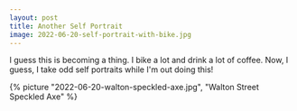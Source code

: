 ```yaml
---
layout: post
title: Another Self Portrait
image: 2022-06-20-self-portrait-with-bike.jpg
---
```


I guess this is becoming a thing. I bike a lot and drink a lot of coffee. Now, I
guess, I take odd self portraits while I'm out doing this!

<!--more-->

{% picture "2022-06-20-walton-speckled-axe.jpg", "Walton Street Speckled Axe" %}
